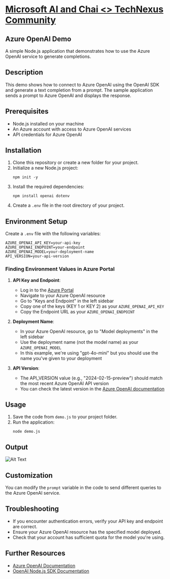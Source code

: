 # [Microsoft AI and Chai <> TechNexus Community](https://www.meetup.com/technexus-community/events/306378851/)

## Azure OpenAI Demo

A simple Node.js application that demonstrates how to use the Azure OpenAI service to generate completions.

## Description

This demo shows how to connect to Azure OpenAI using the OpenAI SDK and generate a text completion from a prompt. The sample application sends a prompt to Azure OpenAI and displays the response.

## Prerequisites

- Node.js installed on your machine
- An Azure account with access to Azure OpenAI services
- API credentials for Azure OpenAI

## Installation

1. Clone this repository or create a new folder for your project.
2. Initialize a new Node.js project:
   ```
   npm init -y
   ```
3. Install the required dependencies:
   ```
   npm install openai dotenv
   ```
4. Create a `.env` file in the root directory of your project.

## Environment Setup

Create a `.env` file with the following variables:

```
AZURE_OPENAI_API_KEY=your-api-key
AZURE_OPENAI_ENDPOINT=your-endpoint
AZURE_OPENAI_MODEL=your-deployment-name
API_VERSION=your-api-version
```

### Finding Environment Values in Azure Portal

1. **API Key and Endpoint**:

   - Log in to the [Azure Portal](https://portal.azure.com)
   - Navigate to your Azure OpenAI resource
   - Go to "Keys and Endpoint" in the left sidebar
   - Copy one of the keys (KEY 1 or KEY 2) as your `AZURE_OPENAI_API_KEY`
   - Copy the Endpoint URL as your `AZURE_OPENAI_ENDPOINT`

2. **Deployment Name**:

   - In your Azure OpenAI resource, go to "Model deployments" in the left sidebar
   - Use the deployment name (not the model name) as your `AZURE_OPENAI_MODEL`
   - In this example, we're using "gpt-4o-mini" but you should use the name you've given to your deployment

3. **API Version**:
   - The API_VERSION value (e.g., "2024-02-15-preview") should match the most recent Azure OpenAI API version
   - You can check the latest version in the [Azure OpenAI documentation](https://learn.microsoft.com/en-us/azure/ai-services/openai/reference)

## Usage

1. Save the code from `demo.js` to your project folder.
2. Run the application:
   ```
   node demo.js
   ```

## Output

![Alt Text](https://github.com/user-attachments/assets/ff756604-bba4-4dd3-822d-536fbfe43f22)

## Customization

You can modify the `prompt` variable in the code to send different queries to the Azure OpenAI service.

## Troubleshooting

- If you encounter authentication errors, verify your API key and endpoint are correct.
- Ensure your Azure OpenAI resource has the specified model deployed.
- Check that your account has sufficient quota for the model you're using.

## Further Resources

- [Azure OpenAI Documentation](https://learn.microsoft.com/en-us/azure/ai-services/openai/)
- [OpenAI Node.js SDK Documentation](https://github.com/openai/openai-node)
